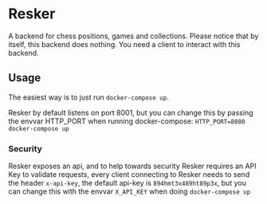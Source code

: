 # Resker
A backend for chess positions, games and collections.
Please notice that by itself, this backend does nothing. You need a client to interact with this backend.

## Usage
The easiest way is to just run `docker-compose up`.

Resker by default listens on port 8001, but you can change this by passing the envvar HTTP_PORT when running docker-compose: `HTTP_PORT=8080 docker-compose up`

### Security
Resker exposes an api, and to help towards security Resker requires an API Key to validate requests, every client connecting to Resker needs to send the header `x-api-key`, the default api-key is `894hmt3x489ht89p3x`, but you can change this with the envvar `X_API_KEY` when doing `docker-compose up`